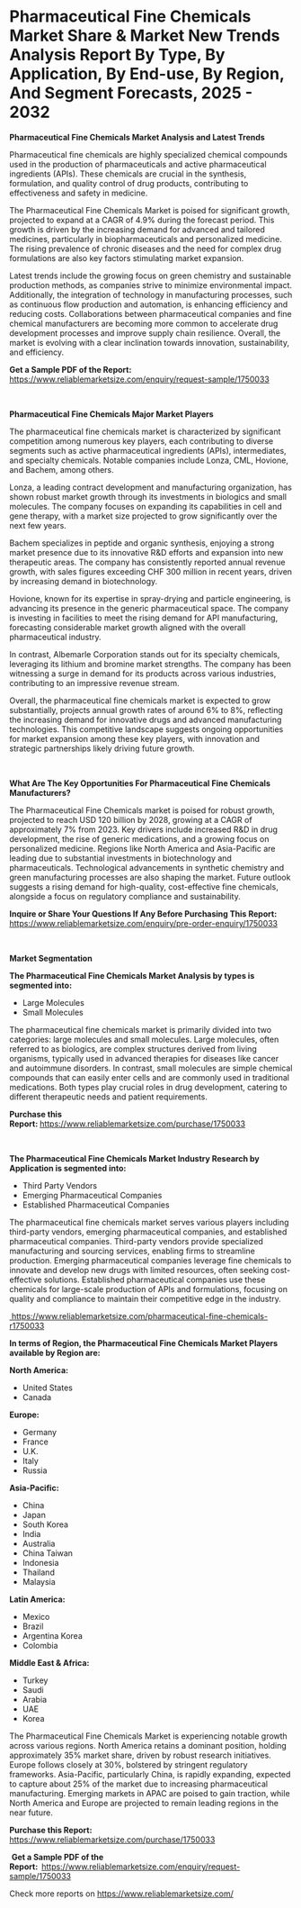 <p><h1>Pharmaceutical Fine Chemicals Market Share & Market New Trends Analysis Report By Type, By Application, By End-use, By Region, And Segment Forecasts, 2025 - 2032</h1></p><p><strong>Pharmaceutical Fine Chemicals Market Analysis and Latest Trends</strong></p>
<p><p>Pharmaceutical fine chemicals are highly specialized chemical compounds used in the production of pharmaceuticals and active pharmaceutical ingredients (APIs). These chemicals are crucial in the synthesis, formulation, and quality control of drug products, contributing to effectiveness and safety in medicine.</p><p>The Pharmaceutical Fine Chemicals Market is poised for significant growth, projected to expand at a CAGR of 4.9% during the forecast period. This growth is driven by the increasing demand for advanced and tailored medicines, particularly in biopharmaceuticals and personalized medicine. The rising prevalence of chronic diseases and the need for complex drug formulations are also key factors stimulating market expansion.</p><p>Latest trends include the growing focus on green chemistry and sustainable production methods, as companies strive to minimize environmental impact. Additionally, the integration of technology in manufacturing processes, such as continuous flow production and automation, is enhancing efficiency and reducing costs. Collaborations between pharmaceutical companies and fine chemical manufacturers are becoming more common to accelerate drug development processes and improve supply chain resilience. Overall, the market is evolving with a clear inclination towards innovation, sustainability, and efficiency.</p></p>
<p><strong>Get a Sample PDF of the Report:&nbsp;</strong> <a href="https://www.reliablemarketsize.com/enquiry/request-sample/1750033?utm_campaign=2481&utm_medium=2&utm_source=Github&utm_content=ia&utm_term=03032025&utm_id=pharmaceutical-fine-chemicals">https://www.reliablemarketsize.com/enquiry/request-sample/1750033</a></p>
<p>&nbsp;</p>
<p><strong>Pharmaceutical Fine Chemicals Major Market Players</strong></p>
<p><p>The pharmaceutical fine chemicals market is characterized by significant competition among numerous key players, each contributing to diverse segments such as active pharmaceutical ingredients (APIs), intermediates, and specialty chemicals. Notable companies include Lonza, CML, Hovione, and Bachem, among others.</p><p>Lonza, a leading contract development and manufacturing organization, has shown robust market growth through its investments in biologics and small molecules. The company focuses on expanding its capabilities in cell and gene therapy, with a market size projected to grow significantly over the next few years.</p><p>Bachem specializes in peptide and organic synthesis, enjoying a strong market presence due to its innovative R&D efforts and expansion into new therapeutic areas. The company has consistently reported annual revenue growth, with sales figures exceeding CHF 300 million in recent years, driven by increasing demand in biotechnology.</p><p>Hovione, known for its expertise in spray-drying and particle engineering, is advancing its presence in the generic pharmaceutical space. The company is investing in facilities to meet the rising demand for API manufacturing, forecasting considerable market growth aligned with the overall pharmaceutical industry.</p><p>In contrast, Albemarle Corporation stands out for its specialty chemicals, leveraging its lithium and bromine market strengths. The company has been witnessing a surge in demand for its products across various industries, contributing to an impressive revenue stream.</p><p>Overall, the pharmaceutical fine chemicals market is expected to grow substantially, projects annual growth rates of around 6% to 8%, reflecting the increasing demand for innovative drugs and advanced manufacturing technologies. This competitive landscape suggests ongoing opportunities for market expansion among these key players, with innovation and strategic partnerships likely driving future growth.</p></p>
<p>&nbsp;</p>
<p><strong>What Are The Key Opportunities For Pharmaceutical Fine Chemicals Manufacturers?</strong></p>
<p><p>The Pharmaceutical Fine Chemicals market is poised for robust growth, projected to reach USD 120 billion by 2028, growing at a CAGR of approximately 7% from 2023. Key drivers include increased R&D in drug development, the rise of generic medications, and a growing focus on personalized medicine. Regions like North America and Asia-Pacific are leading due to substantial investments in biotechnology and pharmaceuticals. Technological advancements in synthetic chemistry and green manufacturing processes are also shaping the market. Future outlook suggests a rising demand for high-quality, cost-effective fine chemicals, alongside a focus on regulatory compliance and sustainability.</p></p>
<p><strong>Inquire or Share Your Questions If Any Before Purchasing This Report:</strong> <a href="https://www.reliablemarketsize.com/enquiry/pre-order-enquiry/1750033?utm_campaign=2481&utm_medium=2&utm_source=Github&utm_content=ia&utm_term=03032025&utm_id=pharmaceutical-fine-chemicals">https://www.reliablemarketsize.com/enquiry/pre-order-enquiry/1750033</a></p>
<p>&nbsp;</p>
<p><strong>Market Segmentation</strong></p>
<p><strong>The Pharmaceutical Fine Chemicals Market Analysis by types is segmented into:</strong></p>
<p><ul><li>Large Molecules</li><li>Small Molecules</li></ul></p>
<p><p>The pharmaceutical fine chemicals market is primarily divided into two categories: large molecules and small molecules. Large molecules, often referred to as biologics, are complex structures derived from living organisms, typically used in advanced therapies for diseases like cancer and autoimmune disorders. In contrast, small molecules are simple chemical compounds that can easily enter cells and are commonly used in traditional medications. Both types play crucial roles in drug development, catering to different therapeutic needs and patient requirements.</p></p>
<p><strong>Purchase this Report:&nbsp;</strong><a href="https://www.reliablemarketsize.com/purchase/1750033?utm_campaign=2481&utm_medium=2&utm_source=Github&utm_content=ia&utm_term=03032025&utm_id=pharmaceutical-fine-chemicals">https://www.reliablemarketsize.com/purchase/1750033</a></p>
<p>&nbsp;</p>
<p><strong>The Pharmaceutical Fine Chemicals Market Industry Research by Application is segmented into:</strong></p>
<p><ul><li>Third Party Vendors</li><li>Emerging Pharmaceutical Companies</li><li>Established Pharmaceutical Companies</li></ul></p>
<p><p>The pharmaceutical fine chemicals market serves various players including third-party vendors, emerging pharmaceutical companies, and established pharmaceutical companies. Third-party vendors provide specialized manufacturing and sourcing services, enabling firms to streamline production. Emerging pharmaceutical companies leverage fine chemicals to innovate and develop new drugs with limited resources, often seeking cost-effective solutions. Established pharmaceutical companies use these chemicals for large-scale production of APIs and formulations, focusing on quality and compliance to maintain their competitive edge in the industry.</p></p>
<p><a href="https://www.reliablemarketsize.com/pharmaceutical-fine-chemicals-r1750033?utm_campaign=2481&utm_medium=2&utm_source=Github&utm_content=ia&utm_term=03032025&utm_id=pharmaceutical-fine-chemicals">&nbsp;https://www.reliablemarketsize.com/pharmaceutical-fine-chemicals-r1750033</a></p>
<p><strong>In terms of Region, the Pharmaceutical Fine Chemicals Market Players available by Region are:</strong></p>
<p>
    <p> <strong> North America: </strong>
        <ul>
            <li>United States</li>
            <li>Canada</li>
        </ul>
        </p> 
    <p> <strong> Europe: </strong>
        <ul>
            <li>Germany</li>
            <li>France</li>
            <li>U.K.</li>
            <li>Italy</li>
            <li>Russia</li>
        </ul>
        </p> 
    <p> <strong> Asia-Pacific: </strong>
        <ul>
            <li>China</li>
            <li>Japan</li>
            <li>South Korea</li>
            <li>India</li>
            <li>Australia</li>
            <li>China Taiwan</li>
            <li>Indonesia</li>
            <li>Thailand</li>
            <li>Malaysia</li>
        </ul>
        </p> 
    <p> <strong> Latin America: </strong>
        <ul>
            <li>Mexico</li>
            <li>Brazil</li>
            <li>Argentina Korea</li>
            <li>Colombia</li>
        </ul>
        </p> 
    <p> <strong> Middle East & Africa: </strong>
        <ul>
            <li>Turkey</li>
            <li>Saudi</li>
            <li>Arabia</li>
            <li>UAE</li>
            <li>Korea</li>
        </ul>
    </p>
    </p>
<p><p>The Pharmaceutical Fine Chemicals Market is experiencing notable growth across various regions. North America retains a dominant position, holding approximately 35% market share, driven by robust research initiatives. Europe follows closely at 30%, bolstered by stringent regulatory frameworks. Asia-Pacific, particularly China, is rapidly expanding, expected to capture about 25% of the market due to increasing pharmaceutical manufacturing. Emerging markets in APAC are poised to gain traction, while North America and Europe are projected to remain leading regions in the near future.</p></p>
<p><strong>Purchase this Report: </strong><a href="https://www.reliablemarketsize.com/purchase/1750033?utm_campaign=2481&utm_medium=2&utm_source=Github&utm_content=ia&utm_term=03032025&utm_id=pharmaceutical-fine-chemicals">https://www.reliablemarketsize.com/purchase/1750033</a></p>
<p>&nbsp;<strong>Get a Sample PDF of the Report:&nbsp;&nbsp;</strong><a href="https://www.reliablemarketsize.com/enquiry/request-sample/1750033?utm_campaign=2481&utm_medium=2&utm_source=Github&utm_content=ia&utm_term=03032025&utm_id=pharmaceutical-fine-chemicals">https://www.reliablemarketsize.com/enquiry/request-sample/1750033</a></p>
<p><strong></strong></p>
<p>Check more reports on <a href="https://www.reliablemarketsize.com/?utm_campaign=2481&utm_medium=2&utm_source=Github&utm_content=ia&utm_term=03032025&utm_id=pharmaceutical-fine-chemicals">https://www.reliablemarketsize.com/</a></p>